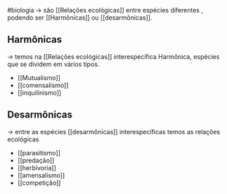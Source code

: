 #biologia 
-> são [[Relações ecológicas]] entre espécies diferentes , podendo ser [[Harmônicas]] ou [[desarmônicas]]. 

## Harmônicas
-> temos na [[Relações ecológicas]] interespecífica Harmônica, espécies que se dividem em vários tipos.
- [[Mutualismo]]
- [[comensalismo]]
- [[inquilinismo]]

## Desarmônicas
-> entre as espécies [[desarmônicas]] interespecíficas temos as relações ecológicas
- [[parasitismo]]
- [[predação]]
- [[herbivoria]]
- [[amensalismo]]
- [[competição]]